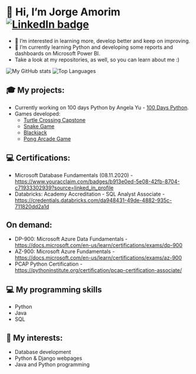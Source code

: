 # 👋 Hi, I’m Jorge Amorim [![LinkedIn badge](https://img.shields.io/badge/-jfbamorim-blue?style=for-the-badge&logo=linkedin)](https://www.linkedin.com/in/jorge-amorim-316969108/)
- 👀 I’m interested in learning more, develop better and keep on improving.
- 🌱 I’m currently learning Python and developing some reports and dashboards on Microsoft Power BI. 
- Take a look at my repositories, as well, so you can learn about me :)


![My GitHub stats](https://github-readme-stats.vercel.app/api?username=jfbamorim&count_private=true&show_icons=true&theme=white&hide=contribs&hide_border=true)
![Top Languages](https://github-readme-stats.vercel.app/api/top-langs/?username=jfbamorim&layout=compact&theme=white&hide_border=true)

<!---
jfbamorim/jfbamorim is a ✨ special ✨ repository because its `README.md` (this file) appears on your GitHub profile.
You can click the Preview link to take a look at your changes.
--->

## 🎓 My projects:
- Currently working on 100 days Python by Angela Yu - [100 Days Python](https://github.com/jfbamorim/100dayspython).
- Games developed:
  - [Turtle Crossing Capstone](https://github.com/jfbamorim/100dayspython/tree/master/daytwentythree)
  - [Snake Game](https://github.com/jfbamorim/100dayspython/tree/master/daytwentyone)
  - [Blackjack](https://github.com/jfbamorim/100dayspython/tree/master/dayeleven)
  - [Pong Arcade Game](https://github.com/jfbamorim/100dayspython/tree/master/daytwentytwo)

## 💻 Certifications:
- Microsoft Database Fundamentals (08.11.2020) - https://www.youracclaim.com/badges/b913e0ed-5e08-42fb-8704-c71933302939?source=linked_in_profile
- Databricks: Academy Accreditation - SQL Analyst Associate - https://credentials.databricks.com/da948431-49de-4882-935c-711820dd2a1d

## On demand:
- DP-900: Microsoft Azure Data Fundamentals - https://docs.microsoft.com/en-us/learn/certifications/exams/dp-900
- AZ-900: Microsoft Azure Fundamentals - https://docs.microsoft.com/en-us/learn/certifications/exams/az-900
- PCAP Python Certification - https://pythoninstitute.org/certification/pcap-certification-associate/

## 💻 My programming skills
- Python
- Java
- SQL

## 🧩 My interests:
- Database development
- Python & Django webpages
- Java and Python programming
